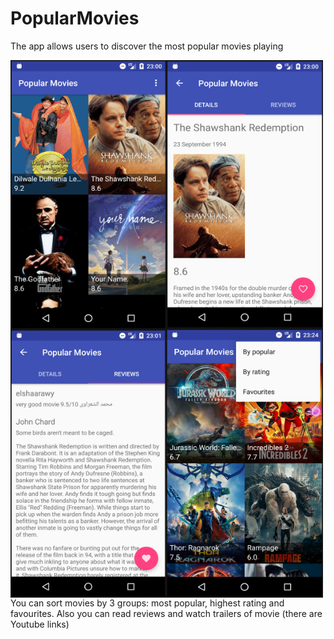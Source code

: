 # PopularMovies
The app allows users to discover the most popular movies playing

<img align="left" width="250" height="430" src="https://github.com/SergeyPinkevich/PopularMovies/blob/master/screens/Screen%20Shot%202018-07-05%20at%2016.16.40.png">
<img align="left" width="250" height="430" src="https://github.com/SergeyPinkevich/PopularMovies/blob/master/screens/Screen%20Shot%202018-07-05%20at%2016.16.57.png">
<img align="left" width="250" height="430" src="https://github.com/SergeyPinkevich/PopularMovies/blob/master/screens/Screen%20Shot%202018-07-05%20at%2016.17.33.png">
<img align="left" width="250" height="430" src="https://github.com/SergeyPinkevich/PopularMovies/blob/master/screens/Screen%20Shot%202018-07-05%20at%2016.40.30.png">

You can sort movies by 3 groups: most popular, highest rating and favourites. Also you can read reviews and watch trailers of movie (there are Youtube links)
